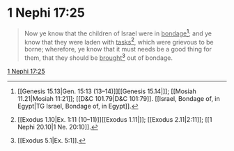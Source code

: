# 1 Nephi 17:25

> Now ye know that the children of Israel were in <u>bondage</u>[^a]; and ye know that they were laden with <u>tasks</u>[^b], which were grievous to be borne; wherefore, ye know that it must needs be a good thing for them, that they should be <u>brought</u>[^c] out of bondage.

[1 Nephi 17:25](https://www.churchofjesuschrist.org/study/scriptures/bofm/1-ne/17?lang=eng&id=p25#p25)


[^a]: [[Genesis 15.13|Gen. 15:13 (13–14)]][[Genesis 15.14|]]; [[Mosiah 11.21|Mosiah 11:21]]; [[D&C 101.79|D&C 101:79]]. [[Israel, Bondage of, in Egypt|TG Israel, Bondage of, in Egypt]].  
[^b]: [[Exodus 1.10|Ex. 1:11 (10–11)]][[Exodus 1.11|]]; [[Exodus 2.11|2:11]]; [[1 Nephi 20.10|1 Ne. 20:10]].  
[^c]: [[Exodus 5.1|Ex. 5:1]].  
